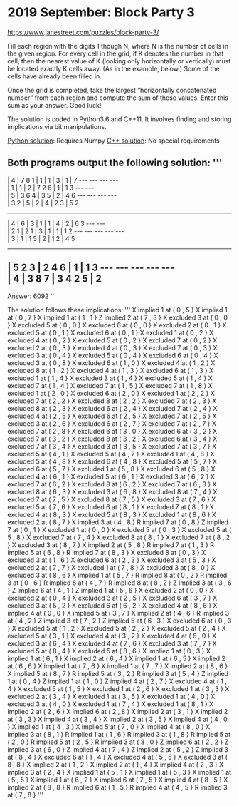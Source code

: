# 2019 September: Block Party 3
https://www.janestreet.com/puzzles/block-party-3/

Fill each region with the digits 1 though N, where N is the number of cells in the given region. For every cell in the grid, if K denotes the number in that cell, then the nearest value of K (looking only horizontally or vertically) must be located exactly K cells away. (As in the example, below.) Some of the cells have already been filled in.

Once the grid is completed, take the largest “horizontally concatenated number” from each region and compute the sum of these values. Enter this sum as your answer. Good luck!

[](https://www.janestreet.com/puzzles/wp-content/uploads/2019/09/20190903_block_party_3.png)

The solution is coded in Python3.6 and C++11. It involves finding and storing implications via bit manipulations.

[Python solution](./js_2019_09.py): Requires Numpy
[C++ solution](./js_2019_09.cpp): No special requirements 

Both programs output the following solution:
'''
------------------------------------
| 4 | 7   8   1 | 1 | 1 | 3 | 1 | 7 
     ---     ---     ---     ---    
| 1 | 1 | 2 | 7   2   6 | 1 | 1   3 
     ---     ---                    
| 5 | 3   6   4 | 3   5 | 2 | 4   6 
     ---     ---     --- ---        
| 3   2 | 5 | 2 | 4 | 2   3 | 5   2 
 ---     ---     ---     --- --- ---
| 4 | 6 | 3 | 1 | 1 | 4 | 2 | 6   3 
     ---     ---                    
| 2   1 | 2   1 | 3 | 1 | 1 | 1   2 
     --- --- ---     --- ---        
| 3 | 1 | 1   5 | 2 | 1   2 | 4   5 
 ---     ---     --- --- --- --- ---
| 5   2   3 | 2   4   6 | 1 | 1   3 
     --- ---     --- ---     ---    
| 4 | 3   8   7 | 3   4   2   5 | 2 
------------------------------------
Answer: 6092
'''

The solution follows these implications:
'''
X implied 1  at ( 0 , 5 }
X implied 1  at ( 0 , 7 }
X implied 1  at ( 1 , 1 }
Z implied 2  at ( 7 , 3 }
X excluded 3  at ( 0 , 0 }
X excluded 5  at ( 0 , 0 }
X excluded 6  at ( 0 , 0 }
X excluded 2  at ( 0 , 1 }
X excluded 5  at ( 0 , 1 }
X excluded 6  at ( 0 , 1 }
X excluded 1  at ( 0 , 2 }
X excluded 4  at ( 0 , 2 }
X excluded 5  at ( 0 , 2 }
X excluded 7  at ( 0 , 2 }
X excluded 2  at ( 0 , 3 }
X excluded 4  at ( 0 , 3 }
X excluded 7  at ( 0 , 3 }
X excluded 3  at ( 0 , 4 }
X excluded 5  at ( 0 , 4 }
X excluded 6  at ( 0 , 4 }
X excluded 3  at ( 0 , 8 }
X excluded 6  at ( 1 , 0 }
X excluded 4  at ( 1 , 2 }
X excluded 8  at ( 1 , 2 }
X excluded 4  at ( 1 , 3 }
X excluded 6  at ( 1 , 3 }
X excluded 1  at ( 1 , 4 }
X excluded 3  at ( 1 , 4 }
X excluded 5  at ( 1 , 4 }
X excluded 7  at ( 1 , 4 }
X excluded 7  at ( 1 , 5 }
X excluded 7  at ( 1 , 8 }
X excluded 1  at ( 2 , 0 }
X excluded 6  at ( 2 , 0 }
X excluded 1  at ( 2 , 2 }
X excluded 7  at ( 2 , 2 }
X excluded 8  at ( 2 , 2 }
X excluded 7  at ( 2 , 3 }
X excluded 8  at ( 2 , 3 }
X excluded 6  at ( 2 , 4 }
X excluded 7  at ( 2 , 4 }
X excluded 4  at ( 2 , 5 }
X excluded 6  at ( 2 , 5 }
X excluded 7  at ( 2 , 5 }
X excluded 3  at ( 2 , 6 }
X excluded 6  at ( 2 , 7 }
X excluded 7  at ( 2 , 7 }
X excluded 7  at ( 2 , 8 }
X excluded 6  at ( 3 , 0 }
X excluded 6  at ( 3 , 2 }
X excluded 7  at ( 3 , 2 }
X excluded 8  at ( 3 , 2 }
X excluded 6  at ( 3 , 4 }
X excluded 7  at ( 3 , 4 }
X excluded 3  at ( 3 , 5 }
X excluded 7  at ( 3 , 7 }
X excluded 5  at ( 4 , 1 }
X excluded 5  at ( 4 , 7 }
X excluded 1  at ( 4 , 8 }
X excluded 5  at ( 4 , 8 }
X excluded 6  at ( 4 , 8 }
X excluded 5  at ( 5 , 7 }
X excluded 6  at ( 5 , 7 }
X excluded 1  at ( 5 , 8 }
X excluded 6  at ( 5 , 8 }
X excluded 4  at ( 6 , 1 }
X excluded 5  at ( 6 , 1 }
X excluded 3  at ( 6 , 2 }
X excluded 7  at ( 6 , 2 }
X excluded 8  at ( 6 , 2 }
X excluded 7  at ( 6 , 3 }
X excluded 8  at ( 6 , 3 }
X excluded 3  at ( 6 , 8 }
X excluded 8  at ( 7 , 4 }
X excluded 7  at ( 7 , 5 }
X excluded 8  at ( 7 , 5 }
X excluded 3  at ( 7 , 6 }
X excluded 5  at ( 7 , 6 }
X excluded 6  at ( 8 , 1 }
X excluded 7  at ( 8 , 1 }
X excluded 4  at ( 8 , 3 }
X excluded 5  at ( 8 , 3 }
X excluded 1  at ( 8 , 6 }
X excluded 2  at ( 8 , 7 }
X implied 3  at ( 4 , 8 }
R implied 7  at ( 0 , 8 }
Z implied 7  at ( 0 , 1 }
X excluded 1  at ( 0 , 0 }
X excluded 5  at ( 0 , 3 }
X excluded 5  at ( 5 , 8 }
X excluded 7  at ( 7 , 4 }
X excluded 8  at ( 8 , 1 }
X excluded 7  at ( 8 , 2 }
X excluded 3  at ( 8 , 7 }
X implied 2  at ( 5 , 8 }
R implied 7  at ( 1 , 3 }
R implied 5  at ( 6 , 8 }
R implied 7  at ( 8 , 3 }
X excluded 8  at ( 0 , 3 }
X excluded 3  at ( 1 , 6 }
X excluded 6  at ( 2 , 3 }
X excluded 3  at ( 5 , 3 }
X excluded 2  at ( 7 , 7 }
X excluded 1  at ( 7 , 8 }
X excluded 3  at ( 8 , 0 }
X excluded 3  at ( 8 , 6 }
X implied 1  at ( 5 , 7 }
R implied 8  at ( 0 , 2 }
R implied 3  at ( 0 , 6 }
R implied 6  at ( 4 , 7 }
R implied 8  at ( 8 , 2 }
Z implied 3  at ( 3 , 6 }
Z implied 6  at ( 4 , 1 }
Z implied 1  at ( 5 , 6 }
X excluded 2  at ( 0 , 0 }
X excluded 2  at ( 0 , 4 }
X excluded 3  at ( 2 , 5 }
X excluded 6  at ( 3 , 7 }
X excluded 3  at ( 5 , 2 }
X excluded 6  at ( 6 , 2 }
X excluded 4  at ( 8 , 6 }
X implied 4  at ( 0 , 0 }
X implied 5  at ( 3 , 7 }
X implied 2  at ( 4 , 6 }
R implied 3  at ( 4 , 2 }
Z implied 3  at ( 7 , 2 }
Z implied 5  at ( 6 , 3 }
X excluded 6  at ( 0 , 3 }
X excluded 5  at ( 1 , 2 }
X excluded 5  at ( 2 , 2 }
X excluded 5  at ( 2 , 4 }
X excluded 5  at ( 3 , 1 }
X excluded 4  at ( 3 , 2 }
X excluded 4  at ( 6 , 0 }
X excluded 3  at ( 6 , 4 }
X excluded 4  at ( 7 , 6 }
X excluded 3  at ( 7 , 7 }
X excluded 5  at ( 8 , 4 }
X excluded 5  at ( 8 , 6 }
X implied 1  at ( 0 , 3 }
X implied 1  at ( 6 , 1 }
X implied 2  at ( 6 , 4 }
X implied 1  at ( 6 , 5 }
X implied 2  at ( 6 , 6 }
X implied 1  at ( 7 , 6 }
X implied 1  at ( 7 , 7 }
X implied 2  at ( 8 , 6 }
X implied 5  at ( 8 , 7 }
R implied 5  at ( 3 , 2 }
R implied 3  at ( 5 , 4 }
Z implied 1  at ( 0 , 4 }
Z implied 1  at ( 1 , 0 }
Z implied 4  at ( 2 , 7 }
X excluded 4  at ( 1 , 4 }
X excluded 5  at ( 1 , 5 }
X excluded 1  at ( 2 , 6 }
X excluded 1  at ( 3 , 3 }
X excluded 2  at ( 3 , 4 }
X excluded 1  at ( 3 , 5 }
X excluded 1  at ( 4 , 0 }
X excluded 3  at ( 4 , 0 }
X excluded 1  at ( 7 , 4 }
X excluded 1  at ( 8 , 1 }
X implied 2  at ( 2 , 6 }
X implied 6  at ( 2 , 8 }
X implied 2  at ( 3 , 1 }
X implied 2  at ( 3 , 3 }
X implied 4  at ( 3 , 4 }
X implied 2  at ( 3 , 5 }
X implied 4  at ( 4 , 0 }
X implied 1  at ( 4 , 3 }
X implied 5  at ( 7 , 0 }
X implied 4  at ( 8 , 0 }
X implied 3  at ( 8 , 1 }
R implied 1  at ( 1 , 6 }
R implied 3  at ( 1 , 8 }
R implied 5  at ( 2 , 0 }
R implied 5  at ( 2 , 5 }
R implied 3  at ( 3 , 0 }
Z implied 6  at ( 2 , 2 }
Z implied 3  at ( 6 , 0 }
Z implied 4  at ( 7 , 4 }
Z implied 2  at ( 5 , 2 }
Z implied 3  at ( 8 , 4 }
X excluded 6  at ( 1 , 4 }
X excluded 4  at ( 5 , 5 }
X excluded 3  at ( 8 , 8 }
X implied 2  at ( 1 , 2 }
X implied 2  at ( 1 , 4 }
X implied 4  at ( 2 , 3 }
X implied 3  at ( 2 , 4 }
X implied 1  at ( 5 , 1 }
X implied 1  at ( 5 , 3 }
X implied 1  at ( 5 , 5 }
X implied 1  at ( 6 , 2 }
X implied 6  at ( 7 , 5 }
X implied 4  at ( 8 , 5 }
X implied 2  at ( 8 , 8 }
R implied 6  at ( 1 , 5 }
R implied 4  at ( 4 , 5 }
R implied 3  at ( 7 , 8 }
'''
